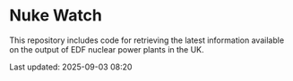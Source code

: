# Nuke Watch

This repository includes code for retrieving the latest information available on the output of EDF nuclear power plants in the UK.

Last updated: 2025-09-03 08:20